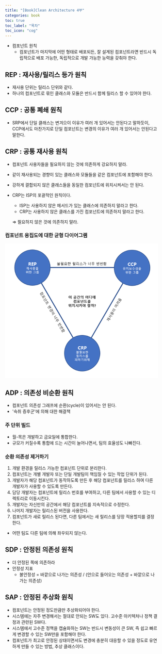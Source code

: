 ```yaml
---
title: "[Book]Clean Architecture 4부"
categories: book
toc: true
toc_label: "목차"
toc_icon: "cog"
---
```


- 컴포넌트 원칙
    - 컴포넌트가 마지막에 어떤 형태로 배포되든, 잘 설계된 컴포넌트라면 반드시 독립적으로 배포 가능한, 독립적으로 개발 가능한 능력을 갖춰야 한다.

## REP : 재사용/릴리스 등가 원칙

- 재사용 단위는 릴리스 단위와 같다.
- 하나의 컴포넌트로 묶인 클래스와 모듈은 반드시 함께 릴리스 할 수 있어야 한다.

## CCP : 공통 폐쇄 원칙

- SRP에서 단일 클래스는 변겨으이 이유가 여러 개 있어서는 안된다고 말하듯이, CCP에서도 마찬가지로 단일 컴포넌트는 변경의 이유가 여러 개 있어서는 안된다고 말한다.

## CRP : 공통 재사용 원칙

- 컴포넌트 사용자들을 필요하지 않는 것에 의존하게 강요하지 말라.
- 같이 재사용되는 경향이 있는 클래스와 모듈들을 같은 컴포넌트에 포함해야 한다.
- 강하게 결합되지 않은 클래스들을 동일한 컴포넌트에 위치시켜서는 안 된다.
- CRP는 ISP의 포괄적인 원칙이다.
    - ISP는 사용하지 않은 메서드가 있는 클래스에 의존하지 말라고 한다.
    - CRP는 사용하지 않은 클래스를 가진 컴포넌트에 의존하지 말라고 한다.

    ⇒ 필요하지 않은 것에 의존하지 말라.

### 컴포넌트 응집도에 대한 균형 다이어그램

![component_diagram](/assets/images/component_diagram.png)

## ADP : 의존성 비순환 원칙

- 컴포넌트 의존성 그래프에 순환(cycle)이 있어서는 안 된다.
- '숙취 증후군'에 의해 대한 해결책

### 주 단위 빌드

- 월-목은 개발하고 금요일에 통합한다.
- 규모가 커질수록 통합에 드는 시간이 늘어나면서, 팀의 효율성도 나빠진다.

### 순환 의존성 제거하기

1. 개발 환경을 릴리스 가능한 컴포넌트 단위로 분리한다.
2.  컴포넌트는 개별 개발자 또는 단일 개발팀이 책임질 수 있는 작업 단위가 된다.
3. 개발자가 해당 컴포넌트가 동작하도록 만든 후 해당 컴포넌트를 릴리스 하여 다른 개발자가 사용할 수 있도록 만든다.
4. 담당 개발자는 컴포넌트에 릴리스 번호를 부여하고, 다른 팀에서 사용할 수 있는 디렉토리로 이동시킨다.
5. 개발자는 자신만의 공간에서 해당 컴포넌트를 지속적으로 수정한다.
6. 나머지 개발자는 릴리스된 버전을 사용한다.
7. 컴포넌트가 새로 릴리스 된다면, 다른 팀에서는 새 릴리스를 당장 적용할지를 결정한다. 
- 어떤 팀도 다른 팀에 의해 좌우되지 않는다.

## SDP : 안정된 의존성 원칙

- 더 안정된 쪽에 의존하라
- 안정성 지표
    - 불안정성 = 바깥으로 나가는 의존성 / (안으로 들어오는 의존성 + 바깥으로 나가는 의존성)

## SAP : 안정된 추상화 원칙

- 컴포넌트는 안정된 정도만큼만 추상화되어야 한다.
- 시스템에는 자주 변경해서는 절대로 안되는 SW도 있다. 고수준 아키텍처나 정책 결정과 관련된 SW다.
- 시스템에서 고수준 정책을 캡슐화하는 SW는 반드시 변동성이 큰 SW, 즉 쉽고 빠르게 변경할 수 있는 SW만을 포함해야 한다.
- 컴포넌트가 최고로 안정된 상태이면서도 변경에 충분히 대응할 수 있을 정도로 유연하게 만들 수 있는 방법, 추상 클래스이다.
